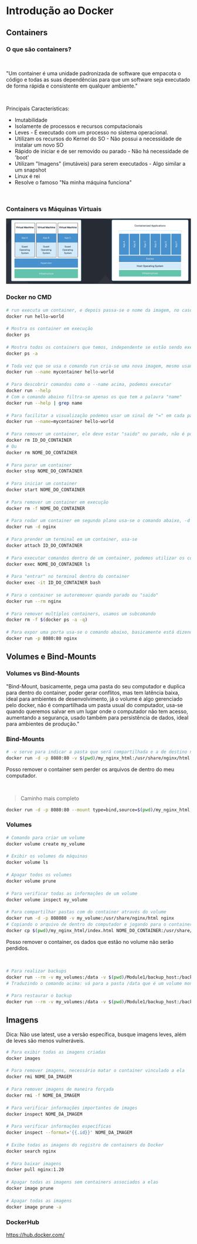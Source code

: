 # Introdução ao Docker

## Containers

### O que são containers?

<br>

"Um container é uma unidade padronizada de software que empacota o código e todas as suas dependências para que um software seja executado de forma rápida e consistente em qualquer ambiente."

<br>

Principais Características:

- Imutabilidade
- Isolamente de processos e recursos computacionais
- Leves - É executado com um processo no sistema operacional.
- Utilizam os recursos do Kernel do SO - Não possui a necessidade de instalar um novo SO
- Rápido de iniciar e de ser removido ou parado - Não há necessidade de 'boot'
- Utilizam "Imagens" (imutáveis) para serem executados - Algo similar a um snapshot
- Linux é rei
- Resolve o famoso "Na minha máquina funciona"

<br>

### Containers vs Máquinas Virtuais

![alt text](./readmeImages/containersVsVm.png)

### Docker no CMD

```sh
# run executa um container, e depois passa-se o nome da imagem, no caso, hello-world
docker run hello-world

# Mostra os container em execução
docker ps

# Mostra todos os containers que temos, independente se estão sendo executados ou não
docker ps -a

# Toda vez que se usa o comando run cria-se uma nova imagem, mesmo usando a mesma imagem
docker run --name mycontainer hello-world

# Para descobrir comandos como o --name acima, podemos executar
docker run --help
# Com o comando abaixo filtra-se apenas os que tem a palavra "name"
docker run --help | grep name

# Para facilitar a visualização podemos usar um sinal de "=" em cada parâmetro
docker run --name=mycontainer hello-world

# Para remover um container, ele deve estar "saido" ou parado, não é possível remover um container em execução
docker rm ID_DO_CONTAINER
# Ou
docker rm NOME_DO_CONTAINER

# Para parar um container
docker stop NOME_DO_CONTAINER

# Para iniciar um container
docker start NOME_DO_CONTAINER

# Para remover um container em execução
docker rm -f NOME_DO_CONTAINER

# Para rodar um container em segundo plano usa-se o comando abaixo, -d significa dettached, "desemprende" do terminal
docker run -d nginx

# Para prender um terminal em um container, usa-se
docker attach ID_DO_CONTAINER

# Para executar comandos dentro de um container, podemos utilizar os comandos abaixo, no primeiro exemplo estamos executando o comando "ls" dentro do container
docker exec NOME_DO_CONTAINER ls

# Para "entrar" no terminal dentro do container
docker exec -it ID_DO_CONTAINER bash

# Para o container se autoremover quando parado ou "saido"
docker run --rm nginx

# Para remover multíplos containers, usamos um subcomando
docker rm -f $(docker ps -a -q)

# Para expor uma porta usa-se o comando abaixo, basicamente está dizendo "pegue a porta 80 do container e mapeie-a para a minha porta 8080"
docker run -p 8080:80 nginx
```

## Volumes e Bind-Mounts

### Volumes vs Bind-Mounts

"Bind-Mount, basicamente, pega uma pasta do seu computador e duplica para dentro do container, poder gerar conflitos, mas tem latência baixa, ideal para ambientes de desenvolvimento, já o volume é algo gerenciado pelo docker, não é compartilhada um pasta usual do computador, usa-se quando queremos salvar em um lugar onde o computador não tem acesso, aumentando a segurança, usado também para persistência de dados, ideal para ambientes de produção."

### Bind-Mounts

```sh
# -v serve para indicar a pasta que será compartilhada e a de destino no container
docker run -d -p 8080:80 -v $(pwd)/my_nginx_html:/usr/share/nginx/html nginx
```

Posso remover o container sem perder os arquivos de dentro do meu computador.

<br>

> Caminho mais completo

```sh
docker run -d -p 8080:80 --mount type=bind,source=$(pwd)/my_nginx_html,target=/usr/share/nginx/html nginx
```

### Volumes

```sh
# Comando para criar um volume
docker volume create my_volume

# Exibir os volumes da máquinas
docker volume ls

# Apagar todos os volumes
docker volume prune

# Para verificar todas as informações de um volume
docker volume inspect my_volume

# Para compartilhar pastas com do container através do volume
docker run -d -p 808080 -v my_volume:/usr/share/nginx/html nginx
# Copiando o arquivo de dentro do computador e jogando para o container
docker cp $(pwd)/my_nginx_html/index.html NOME_DO_CONTAINER:/usr/share/nginx/html
```

Posso remover o container, os dados que estão no volume não serão perdidos.

<br>

```sh
# Para realizar backups
docker run --rm -v my_volumes:/data -v $(pwd)/Module1/backup_host:/backup busybox tar czf /backup/backup.tar.gz / data
# Traduzindo o comando acima: vá para a pasta /data que é um volume montado, compacte-a dentro do /backup/backup.tar.gz e ele será exibido na pasta indicada do meu computador como bind-mount

# Para restaurar o backup
docker run --rm -v my_volumes:/data -v $(pwd)/Module1/backup_host:/backup busybox tar xzf /backup/backup.tar.gz -C /
```

## Imagens

Dica: Não use latest, use a versão específica, busque imagens leves, além de leves são menos vulneráveis.

```sh
# Para exibir todas as imagens criadas
docker images

# Para remover imagens, necessário matar o container vinculado a ela
docker rmi NOME_DA_IMAGEM

# Para remover imagens de maneira forçada
docker rmi -f NOME_DA_IMAGEM

# Para verificar informações importantes de images
docker inspect NOME_DA_IMAGEM

# Para verificar informações específicas
docker inspect --format='{{.id}}' NOME_DA_IMAGEM

# Exibe todas as imagens do registro de containers do Docker
docker search nginx

# Para baixar imagens
docker pull nginx:1.20

# Apagar todas as imagens sem containers associados a elas
docker image prune

# Apagar todas as imagens
docker image prune -a
```

### DockerHub

https://hub.docker.com/
